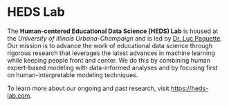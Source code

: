 # HEDS Lab

The **Human-centered Educational Data Science (HEDS) Lab** is housed at the *University of Illinois Urbana-Champaign* and is led by [Dr. Luc Paquette](https://education.illinois.edu/faculty/luc-paquette). Our mission is to advance the work of educational data science through rigorous research that leverages the latest advances in machine learning while keeping people front and center. We do this by combining human expert-based modeling with data-informed analyses and by focusing first on human-interpretable modeling techniques.

To learn more about our ongoing and past research, visit <https://heds-lab.com>.
